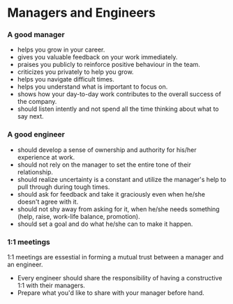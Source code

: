 # Managers and Engineers
### A good manager 
* helps you grow in your career.
* gives you valuable feedback on your work immediately.
* praises you publicly to reinforce positive behaviour in the team. 
* criticizes you privately to help you grow. 
* helps you navigate difficult times.
* helps you understand what is important to focus on. 
* shows how your day-to-day work contributes to the overall success of the company.
* should listen intently and not spend all the time thinking about what to say next.

### A good engineer
* should develop a sense of ownership and authority for his/her experience at work.
* should not rely on the manager to set the entire tone of their relationship. 
* should realize uncertainty is a constant and utilize the manager's help to pull through during tough times. 
* should ask for feedback and take it graciously even when he/she doesn't agree with it. 
* should not shy away from asking for it, when he/she needs something (help, raise, work-life balance, promotion).
* should set a goal and do what he/she can to make it happen. 

### 1:1 meetings
1:1 meetings are essestial in forming a mutual trust between a manager and an engineer. 
* Every engineer should share the responsibility of having a constructive 1:1 with their managers. 
* Prepare what you'd like to share with your manager before hand. 

















